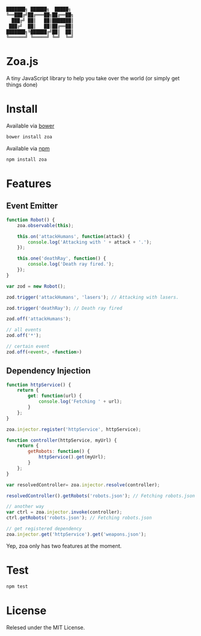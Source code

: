```bash
███████╗ ██████╗  █████╗
╚══███╔╝██╔═══██╗██╔══██╗
  ███╔╝ ██║   ██║███████║
 ███╔╝  ██║   ██║██╔══██║
███████╗╚██████╔╝██║  ██║
╚══════╝ ╚═════╝ ╚═╝  ╚═╝
```

# Zoa.js

A tiny JavaScript library to help you take over the world (or simply get things done)

# Install

Available via [bower](http://bower.io/)

```bash
bower install zoa
```

Available via [npm](https://www.npmjs.org/)

```bash
npm install zoa
```

# Features

## Event Emitter

```javascript
function Robot() {
    zoa.observable(this);

    this.on('attackHumans', function(attack) {
        console.log('Attacking with ' + attack + '.');
    });

    this.one('deathRay', function() {
        console.log('Death ray fired.');
    });
}

var zod = new Robot();

zod.trigger('attackHumans', 'lasers'); // Attacking with lasers.

zod.trigger('deathRay'); // Death ray fired

zod.off('attackHumans');

// all events
zod.off('*');

// certain event
zod.off(<event>, <function>)
```

## Dependency Injection

```javascript
function httpService() {
    return {
        get: function(url) {
            console.log('Fetching ' + url);
        }
    };
}

zoa.injector.register('httpService', httpService);

function controller(httpService, myUrl) {
    return {
        getRobots: function() {
            httpService().get(myUrl);
        }
    };
}

var resolvedController= zoa.injector.resolve(controller);

resolvedController().getRobots('robots.json'); // Fetching robots.json

// another way
var ctrl = zoa.injector.invoke(controller);
ctrl.getRobots('robots.json'); // Fetching robots.json

// get registered dependency
zoa.injector.get('httpService').get('weapons.json');
```

Yep, zoa only has two features at the moment.

# Test

```bash
npm test
```

# License

Relesed under the MIT License.
